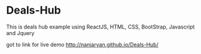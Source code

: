 # Deals-Hub
This is deals hub example using ReactJS, HTML, CSS, BootStrap, Javascript and Jquery 

got to link for live demo 
<a href="http://naniaryan.github.io/Deals-Hub/">http://naniaryan.github.io/Deals-Hub/</a>
